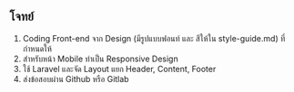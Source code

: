 ## โจทย์

1. Coding Front-end จาก Design (มีรูปแบบฟอนท์ และ สีให้ใน style-guide.md) ที่กำหนดให้ 
2. สำหรับหน้า Mobile ทำเป็น Responsive Design 
3. ใช้ Laravel และจัด Layout แยก Header, Content, Footer
4. ส่งข้อสอบผ่าน Github หรือ Gitlab

